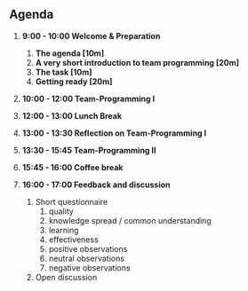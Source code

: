 ## Agenda
1. **9:00 - 10:00 Welcome & Preparation**
   1. **The agenda [10m]**
   2. **A very short introduction to team programming [20m]**
   3. **The task [10m]**
   4. **Getting ready [20m]**
   

2. **10:00 - 12:00 Team-Programming I**


4. **12:00 - 13:00 Lunch Break**


5. **13:00 - 13:30 Reflection on Team-Programming I**


6. **13:30 - 15:45 Team-Programming II**


7. **15:45 - 16:00  Coffee break**


8. **16:00 - 17:00 Feedback and discussion**
   1. Short questionnaire
      1. quality
      2. knowledge spread / common understanding
      3. learning
      4. effectiveness
      5. positive observations
      6. neutral observations 
      7. negative observations
   2. Open discussion
